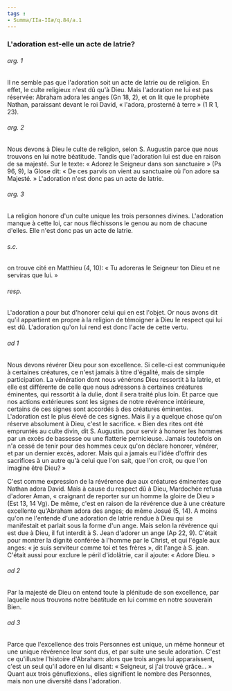 ```yaml
---
tags : 
- Summa/IIa-IIæ/q.84/a.1
---
```


### L'adoration est-elle un acte de latrie?

###### arg. 1
Il ne semble pas que l'adoration soit un acte de latrie ou de religion. En effet, le culte religieux n'est dû qu'à Dieu. Mais l'adoration ne lui est pas réservée: Abraham adora les anges (Gn 18, 2), et on lit que le prophète Nathan, paraissant devant le roi David, « l'adora, prosterné à terre » (1 R 1, 23). 

###### arg. 2
Nous devons à Dieu le culte de religion, selon S. Augustin parce que nous trouvons en lui notre béatitude. Tandis que l'adoration lui est due en raison de sa majesté. Sur le texte: « Adorez le Seigneur dans son sanctuaire » (Ps 96, 9), la Glose dit: « De ces parvis on vient au sanctuaire où l'on adore sa Majesté. » L'adoration n'est donc pas un acte de latrie. 

###### arg. 3
La religion honore d'un culte unique les trois personnes divines. L'adoration manque à cette loi, car nous fléchissons le genou au nom de chacune d'elles. Elle n'est donc pas un acte de latrie. 

###### s.c.
on trouve cité en Matthieu (4, 10): « Tu adoreras le Seigneur ton Dieu et ne serviras que lui. » 

###### resp.
L'adoration a pour but d'honorer celui qui en est l'objet. Or nous avons dit qu'il appartient en propre à la religion de témoigner à Dieu le respect qui lui est dû. L'adoration qu'on lui rend est donc l'acte de cette vertu. 

###### ad 1
Nous devons révérer Dieu pour son excellence. Si celle-ci est communiquée à certaines créatures, ce n'est jamais à titre d'égalité, mais de simple participation. La vénération dont nous vénérons Dieu ressortit à la latrie, et elle est différente de celle que nous adressons à certaines créatures éminentes, qui ressortit à la dulie, dont il sera traité plus loin. Et parce que nos actions extérieures sont les signes de notre révérence intérieure, certains de ces signes sont accordés à des créatures éminentes. L'adoration est le plus élevé de ces signes. Mais il y a quelque chose qu'on réserve absolument à Dieu, c'est le sacrifice. « Bien des rites ont été empruntés au culte divin, dit S. Augustin. pour servir à honorer les hommes par un excès de bassesse ou une flatterie pernicieuse. Jamais toutefois on n'a cessé de tenir pour des hommes ceux qu'on déclare honorer, vénérer, et par un dernier excès, adorer. Mais qui a jamais eu l'idée d'offrir des sacrifices à un autre qu'à celui que l'on sait, que l'on croit, ou que l'on imagine être Dieu? » 

C'est comme expression de la révérence due aux créatures éminentes que Nathan adora David. Mais à cause du respect dû à Dieu, Mardochée refusa d'adorer Aman, « craignant de reporter sur un homme la gloire de Dieu » (Est 13, 14 Vg). De même, c'est en raison de la révérence due à une créature excellente qu'Abraham adora des anges; de même Josué (5, 14). A moins qu'on ne l'entende d'une adoration de latrie rendue à Dieu qui se manifestait et parlait sous la forme d'un ange. Mais selon la révérence qui est due à Dieu, il fut interdit à S. Jean d'adorer un ange (Ap 22, 9). C'était pour montrer la dignité conférée à l'homme par le Christ, et qui l'égale aux anges: « je suis serviteur comme toi et tes frères », dit l'ange à S. jean. C'était aussi pour exclure le péril d'idolâtrie, car il ajoute: « Adore Dieu. » 

###### ad 2
Par la majesté de Dieu on entend toute la plénitude de son excellence, par laquelle nous trouvons notre béatitude en lui comme en notre souverain Bien. 

###### ad 3
Parce que l'excellence des trois Personnes est unique, un même honneur et une unique révérence leur sont dus, et par suite une seule adoration. C'est ce qu'illustre l'histoire d'Abraham: alors que trois anges lui apparaissent, c'est un seul qu'il adore en lui disant: « Seigneur, si j'ai trouvé grâce... » Quant aux trois génuflexions., elles signifient le nombre des Personnes, mais non une diversité dans l'adoration. 

